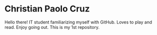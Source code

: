 # Christian Paolo Cruz

Hello there! IT student familiarizing myself with GitHub. Loves to play and read. Enjoy going out. This is my 1st repository.
